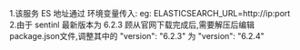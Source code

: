 1.该服务 ES 地址通过  环境变量传入: eg:  ELASTICSEARCH_URL=http://ip:port
2.由于 sentinl 最新版本为 6.2.3 顾从官网下载完成后,需要解压后编辑 package.json文件,调整其中的  "version": "6.2.3"  为   "version": "6.2.4" 
